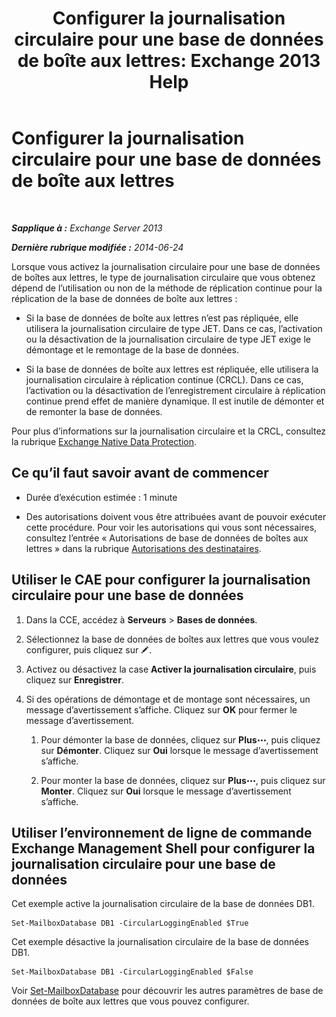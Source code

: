 ﻿---
title: 'Configurer la journalisation circulaire pour une base de données de boîte aux lettres: Exchange 2013 Help'
TOCTitle: Configurer la journalisation circulaire pour une base de données de boîte aux lettres
ms:assetid: 29cbd7cd-382b-4e0d-8368-2e49e75df2fc
ms:mtpsurl: https://technet.microsoft.com/fr-fr/library/Dn756374(v=EXCHG.150)
ms:contentKeyID: 62524823
ms.date: 04/24/2018
mtps_version: v=EXCHG.150
ms.translationtype: HT
---

# Configurer la journalisation circulaire pour une base de données de boîte aux lettres

 

_**Sapplique à :** Exchange Server 2013_

_**Dernière rubrique modifiée :** 2014-06-24_

Lorsque vous activez la journalisation circulaire pour une base de données de boîtes aux lettres, le type de journalisation circulaire que vous obtenez dépend de l’utilisation ou non de la méthode de réplication continue pour la réplication de la base de données de boîte aux lettres :

  - Si la base de données de boîte aux lettres n’est pas répliquée, elle utilisera la journalisation circulaire de type JET. Dans ce cas, l’activation ou la désactivation de la journalisation circulaire de type JET exige le démontage et le remontage de la base de données.

  - Si la base de données de boîte aux lettres est répliquée, elle utilisera la journalisation circulaire à réplication continue (CRCL). Dans ce cas, l’activation ou la désactivation de l’enregistrement circulaire à réplication continue prend effet de manière dynamique. Il est inutile de démonter et de remonter la base de données.

Pour plus d’informations sur la journalisation circulaire et la CRCL, consultez la rubrique [Exchange Native Data Protection](backup-restore-and-disaster-recovery-exchange-2013-help.md).

## Ce qu’il faut savoir avant de commencer

  - Durée d’exécution estimée : 1 minute

  - Des autorisations doivent vous être attribuées avant de pouvoir exécuter cette procédure. Pour voir les autorisations qui vous sont nécessaires, consultez l’entrée « Autorisations de base de données de boîtes aux lettres » dans la rubrique [Autorisations des destinataires](recipients-permissions-exchange-2013-help.md).

## Utiliser le CAE pour configurer la journalisation circulaire pour une base de données

1.  Dans la CCE, accédez à **Serveurs** \> **Bases de données**.

2.  Sélectionnez la base de données de boîtes aux lettres que vous voulez configurer, puis cliquez sur ![Icône Modifier](images/Bb124582.6f53ccb2-1f13-4c02-bea0-30690e6ea71d(EXCHG.150).gif "Icône Modifier").

3.  Activez ou désactivez la case **Activer la journalisation circulaire**, puis cliquez sur **Enregistrer**.

4.  Si des opérations de démontage et de montage sont nécessaires, un message d’avertissement s’affiche. Cliquez sur **OK** pour fermer le message d’avertissement.
    
    1.  Pour démonter la base de données, cliquez sur **Plus**![Icône Options supplémentaires](images/JJ150550.5381819e-3b21-4873-8714-e9b956290b28(EXCHG.150).gif "Icône Options supplémentaires"), puis cliquez sur **Démonter**. Cliquez sur **Oui** lorsque le message d’avertissement s’affiche.
    
    2.  Pour monter la base de données, cliquez sur **Plus**![Icône Options supplémentaires](images/JJ150550.5381819e-3b21-4873-8714-e9b956290b28(EXCHG.150).gif "Icône Options supplémentaires"), puis cliquez sur **Monter**. Cliquez sur **Oui** lorsque le message d’avertissement s’affiche.

## Utiliser l’environnement de ligne de commande Exchange Management Shell pour configurer la journalisation circulaire pour une base de données

Cet exemple active la journalisation circulaire de la base de données DB1.

    Set-MailboxDatabase DB1 -CircularLoggingEnabled $True

Cet exemple désactive la journalisation circulaire de la base de données DB1.

    Set-MailboxDatabase DB1 -CircularLoggingEnabled $False

Voir [Set-MailboxDatabase](https://technet.microsoft.com/fr-fr/library/bb123971\(v=exchg.150\)) pour découvrir les autres paramètres de base de données de boîte aux lettres que vous pouvez configurer.

